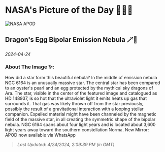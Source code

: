 
# NASA's Picture of the Day 🧑‍🚀💫

  ![NASA APOD](https://apod.nasa.gov/apod/image/2404/DragonsEgg_Prangley_4688.jpg)
  
  ## Dragon's Egg Bipolar Emission Nebula 🪄🌌
  
  _2024-04-24_
  
  ### About The Image ✨: 
  
  How did a star form this beautiful nebula?  In the middle of emission nebula NGC 6164 is an unusually massive star.  The central star has been compared to an oyster's pearl and an egg protected by the mythical sky dragons of Ara.  The star, visible in the center of the featured image and catalogued as HD 148937, is so hot that the ultraviolet light it emits heats up gas that surrounds it.  That gas was likely thrown off from the star previously, possibly the result of a gravitational interaction with a looping stellar companion.  Expelled material might have been channeled by the magnetic field of the massive star, in all creating the symmetric shape of the bipolar nebula.  NGC 6164 spans about four light years and is located about 3,600 light years away toward the southern constellation Norma.   New Mirror: APOD now available via WhatsApp
  
  
  
  > _Last Updated: 4/24/2024, 2:09:39 PM (in GMT)_
  